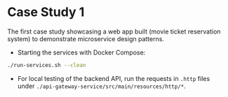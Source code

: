 # Case Study 1

The first case study showcasing a web app built (movie ticket reservation system) to demonstrate microservice design patterns.

- Starting the services with Docker Compose:

```bash
./run-services.sh --clean
```

- For local testing of the backend API, run the requests in `.http` files under `./api-gateway-service/src/main/resources/http/*`.
